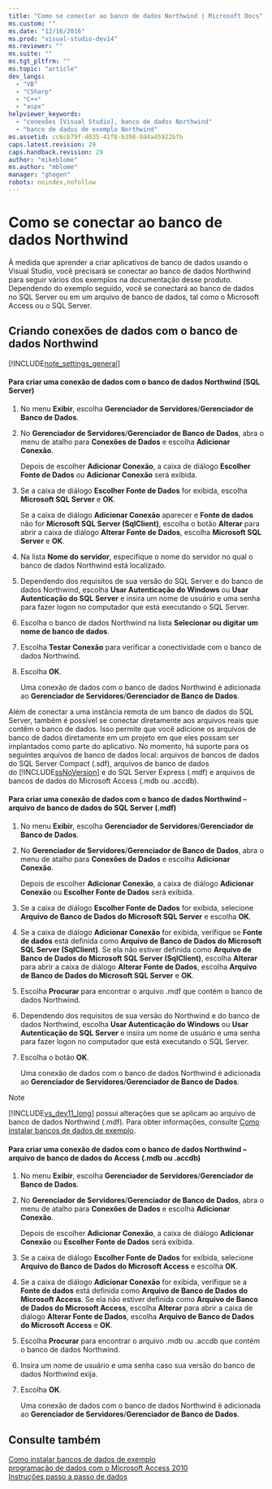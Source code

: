 ```yaml
---
title: "Como se conectar ao banco de dados Northwind | Microsoft Docs"
ms.custom: ""
ms.date: "12/16/2016"
ms.prod: "visual-studio-dev14"
ms.reviewer: ""
ms.suite: ""
ms.tgt_pltfrm: ""
ms.topic: "article"
dev_langs: 
  - "VB"
  - "CSharp"
  - "C++"
  - "aspx"
helpviewer_keywords: 
  - "conexões [Visual Studio], banco de dados Northwind"
  - "banco de dados de exemplo Northwind"
ms.assetid: cc6cb79f-d035-41f8-b398-8d4a45922bfb
caps.latest.revision: 29
caps.handback.revision: 29
author: "mikeblome"
ms.author: "mblome"
manager: "ghogen"
robots: noindex,nofollow
---
```

# Como se conectar ao banco de dados Northwind
À medida que aprender a criar aplicativos de banco de dados usando o Visual Studio, você precisará se conectar ao banco de dados Northwind para seguir vários dos exemplos na documentação desse produto.  Dependendo do exemplo seguido, você se conectará ao banco de dados no SQL Server ou em um arquivo de banco de dados, tal como o Microsoft Access ou o SQL Server.  
  
## Criando conexões de dados com o banco de dados Northwind  
 [!INCLUDE[note_settings_general](../data-tools/includes/note_settings_general_md.md)]  
  
#### Para criar uma conexão de dados com o banco de dados Northwind \(SQL Server\)  
  
1.  No menu **Exibir**, escolha **Gerenciador de Servidores**\/**Gerenciador de Banco de Dados**.  
  
2.  No **Gerenciador de Servidores**\/**Gerenciador de Banco de Dados**, abra o menu de atalho para **Conexões de Dados** e escolha **Adicionar Conexão**.  
  
     Depois de escolher **Adicionar Conexão**, a caixa de diálogo **Escolher Fonte de Dados** ou **Adicionar Conexão** será exibida.  
  
3.  Se a caixa de diálogo **Escolher Fonte de Dados** for exibida, escolha **Microsoft SQL Server** e **OK**.  
  
     Se a caixa de diálogo **Adicionar Conexão** aparecer e **Fonte de dados** não for **Microsoft SQL Server \(SqlClient\)**, escolha o botão **Alterar** para abrir a caixa de diálogo **Alterar Fonte de Dados**, escolha **Microsoft SQL Server** e **OK**.  
  
4.  Na lista **Nome do servidor**, especifique o nome do servidor no qual o banco de dados Northwind está localizado.  
  
5.  Dependendo dos requisitos de sua versão do SQL Server e do banco de dados Northwind, escolha **Usar Autenticação do Windows** ou **Usar Autenticação do SQL Server** e insira um nome de usuário e uma senha para fazer logon no computador que está executando o SQL Server.  
  
6.  Escolha o banco de dados Northwind na lista **Selecionar ou digitar um nome de banco de dados**.  
  
7.  Escolha **Testar Conexão** para verificar a conectividade com o banco de dados Northwind.  
  
8.  Escolha **OK**.  
  
     Uma conexão de dados com o banco de dados Northwind é adicionada ao **Gerenciador de Servidores**\/**Gerenciador de Banco de Dados**.  
  
 Além de conectar a uma instância remota de um banco de dados do SQL Server, também é possível se conectar diretamente aos arquivos reais que contêm o banco de dados.  Isso permite que você adicione os arquivos de banco de dados diretamente em um projeto em que eles possam ser implantados como parte do aplicativo.  No momento, há suporte para os seguintes arquivos de banco de dados local: arquivos de bancos de dados do SQL Server Compact \(.sdf\), arquivos de banco de dados do [!INCLUDE[ssNoVersion](../data-tools/includes/ssnoversion_md.md)] e do SQL Server Express \(.mdf\) e arquivos de bancos de dados do Microsoft Access \(.mdb ou .accdb\).  
  
#### Para criar uma conexão de dados com o banco de dados Northwind – arquivo de banco de dados do SQL Server \(.mdf\)  
  
1.  No menu **Exibir**, escolha **Gerenciador de Servidores**\/**Gerenciador de Banco de Dados**.  
  
2.  No **Gerenciador de Servidores**\/**Gerenciador de Banco de Dados**, abra o menu de atalho para **Conexões de Dados** e escolha **Adicionar Conexão**.  
  
     Depois de escolher **Adicionar Conexão**, a caixa de diálogo **Adicionar Conexão** ou **Escolher Fonte de Dados** será exibida.  
  
3.  Se a caixa de diálogo **Escolher Fonte de Dados** for exibida, selecione **Arquivo de Banco de Dados do Microsoft SQL Server** e escolha **OK**.  
  
4.  Se a caixa de diálogo **Adicionar Conexão** for exibida, verifique se **Fonte de dados** está definida como **Arquivo de Banco de Dados do Microsoft SQL Server \(SqlClient\)**.  Se ela não estiver definida como **Arquivo de Banco de Dados do Microsoft SQL Server \(SqlClient\)**, escolha **Alterar** para abrir a caixa de diálogo **Alterar Fonte de Dados**, escolha **Arquivo de Banco de Dados do Microsoft SQL Server** e **OK**.  
  
5.  Escolha **Procurar** para encontrar o arquivo .mdf que contém o banco de dados Northwind.  
  
6.  Dependendo dos requisitos de sua versão do Northwind e do banco de dados Northwind, escolha **Usar Autenticação do Windows** ou **Usar Autenticação do SQL Server** e insira um nome de usuário e uma senha para fazer logon no computador que está executando o SQL Server.  
  
7.  Escolha o botão **OK**.  
  
     Uma conexão de dados com o banco de dados Northwind é adicionada ao **Gerenciador de Servidores**\/**Gerenciador de Banco de Dados**.  
  
> [!NOTE]
>  [!INCLUDE[vs_dev11_long](../data-tools/includes/vs_dev11_long_md.md)] possui alterações que se aplicam ao arquivo de banco de dados Northwind \(.mdf\).  Para obter informações, consulte [Como instalar bancos de dados de exemplo](../data-tools/how-to-install-sample-databases.md).  
  
#### Para criar uma conexão de dados com o banco de dados Northwind – arquivo de banco de dados do Access \(.mdb ou .accdb\)  
  
1.  No menu **Exibir**, escolha **Gerenciador de Servidores**\/**Gerenciador de Banco de Dados**.  
  
2.  No **Gerenciador de Servidores**\/**Gerenciador de Banco de Dados**, abra o menu de atalho para **Conexões de Dados** e escolha **Adicionar Conexão**.  
  
     Depois de escolher **Adicionar Conexão**, a caixa de diálogo **Adicionar Conexão** ou **Escolher Fonte de Dados** será exibida.  
  
3.  Se a caixa de diálogo **Escolher Fonte de Dados** for exibida, selecione **Arquivo do Banco de Dados do Microsoft Access** e escolha **OK**.  
  
4.  Se a caixa de diálogo **Adicionar Conexão** for exibida, verifique se a **Fonte de dados** está definida como **Arquivo de Banco de Dados do Microsoft Access**.  Se ela não estiver definida como **Arquivo de Banco de Dados do Microsoft Access**, escolha **Alterar** para abrir a caixa de diálogo **Alterar Fonte de Dados**, escolha **Arquivo de Banco de Dados do Microsoft Access** e **OK**.  
  
5.  Escolha **Procurar** para encontrar o arquivo .mdb ou .accdb que contém o banco de dados Northwind.  
  
6.  Insira um nome de usuário e uma senha caso sua versão do banco de dados Northwind exija.  
  
7.  Escolha **OK**.  
  
     Uma conexão de dados com o banco de dados Northwind é adicionada ao **Gerenciador de Servidores**\/**Gerenciador de Banco de Dados**.  
  
## Consulte também  
 [Como instalar bancos de dados de exemplo](../data-tools/how-to-install-sample-databases.md)   
 [programação de dados com o Microsoft Access 2010](http://msdn.microsoft.com/library/office/ff965871.aspx)   
 [Instruções passo a passo de dados](../Topic/Data%20Walkthroughs.md)